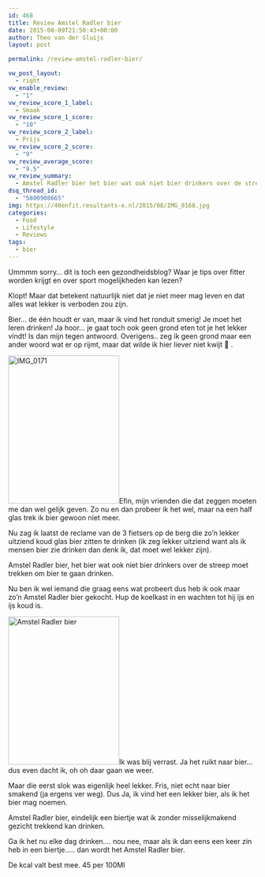 ```yaml
---
id: 468
title: Review Amstel Radler bier
date: 2015-08-09T21:50:43+00:00
author: Theo van der Sluijs
layout: post

permalink: /review-amstel-radler-bier/

vw_post_layout:
  - right
vw_enable_review:
  - "1"
vw_review_score_1_label:
  - Smaak
vw_review_score_1_score:
  - "10"
vw_review_score_2_label:
  - Prijs
vw_review_score_2_score:
  - "9"
vw_review_average_score:
  - "9.5"
vw_review_summary:
  - Amstel Radler bier het bier wat ook niet bier drinkers over de streep moet trekken om bier te gaan drinken. Dus heb ik het geprobeerd en het was verrassend!
dsq_thread_id:
  - "5800908665"
img: https://40enfit.resultants-e.nl/2015/08/IMG_0168.jpg
categories:
  - Food
  - Lifestyle
  - Reviews
tags:
  - bier
---
```

Ummmm sorry&#8230; dit is toch een gezondheidsblog? Waar je tips over fitter worden krijgt en over sport mogelijkheden kan lezen?

Klopt! Maar dat betekent natuurlijk niet dat je niet meer mag leven en dat alles wat lekker is verboden zou zijn.<!--more-->

Bier&#8230; de één houdt er van, maar ik vind het ronduit smerig! Je moet het leren drinken! Ja hoor&#8230; je gaat toch ook geen grond eten tot je het lekker vindt! Is dan mijn tegen antwoord. Overigens.. zeg ik geen grond maar een ander woord wat er op rijmt, maar dat wilde ik hier liever niet kwijt 🙂 .

[<img class="alignleft size-medium wp-image-471" src="https://40enfit.resultants-e.nl/2015/08/IMG_0171-225x300.jpg" alt="IMG_0171" width="225" height="300" srcset="https://40enfit.resultants-e.nl/2015/08/IMG_0171-225x300.jpg 225w, https://40enfit.resultants-e.nl/2015/08/IMG_0171-768x1024.jpg 768w, https://40enfit.resultants-e.nl/2015/08/IMG_0171.jpg 1024w" sizes="(max-width: 225px) 100vw, 225px" />](https://40enfit.resultants-e.nl/2015/08/IMG_0171.jpg)Efin, mijn vrienden die dat zeggen moeten me dan wel gelijk geven. Zo nu en dan probeer ik het wel, maar na een half glas trek ik bier gewoon niet meer.

Nu zag ik laatst de reclame van de 3 fietsers op de berg die zo&#8217;n lekker uitziend koud glas bier zitten te drinken (ik zeg lekker uitziend want als ik mensen bier zie drinken dan denk ik, dat moet wel lekker zijn).

Amstel Radler bier, het bier wat ook niet bier drinkers over de streep moet trekken om bier te gaan drinken.

Nu ben ik wel iemand die graag eens wat probeert dus heb ik ook maar zo&#8217;n Amstel Radler bier gekocht. Hup de koelkast in en wachten tot hij ijs en ijs koud is.

[<img class="alignright size-medium wp-image-470" src="https://40enfit.resultants-e.nl/2015/08/IMG_0169-225x300.jpg" alt="Amstel Radler bier" width="225" height="300" srcset="https://40enfit.resultants-e.nl/2015/08/IMG_0169-225x300.jpg 225w, https://40enfit.resultants-e.nl/2015/08/IMG_0169-768x1024.jpg 768w, https://40enfit.resultants-e.nl/2015/08/IMG_0169.jpg 1024w" sizes="(max-width: 225px) 100vw, 225px" />](https://40enfit.resultants-e.nl/2015/08/IMG_0169.jpg)Ik was blij verrast. Ja het ruikt naar bier&#8230; dus even dacht ik, oh oh daar gaan we weer.

Maar die eerst slok was eigenlijk heel lekker. Fris, niet echt naar bier smakend (ja ergens ver weg). Dus Ja, ik vind het een lekker bier, als ik het bier mag noemen.

Amstel Radler bier, eindelijk een biertje wat ik zonder misselijkmakend gezicht trekkend kan drinken.

Ga ik het nu elke dag drinken&#8230;. nou nee, maar als ik dan eens een keer zin heb in een biertje&#8230;.. dan wordt het Amstel Radler bier.

De kcal valt best mee. 45 per 100Ml